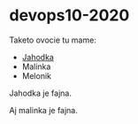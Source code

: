 # devops10-2020

Taketo ovocie tu mame:

* [Jahodka](https://github.com/mishelka/devops10-2020/blob/main/jahodka.md)
* Malinka
* Melonik

Jahodka je fajna.

Aj malinka je fajna.
